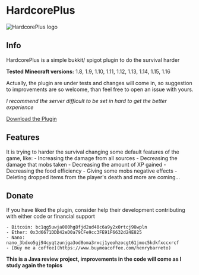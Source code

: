 # HardcorePlus

![HardcorePlus logo](https://i.imgur.com/uBYR4So.png?2)

## Info
HardcorePlus is a simple bukkit/ spigot plugin to do the survival harder

**Tested Minecraft versions:** 1.8, 1.9, 1.10, 1.11, 1.12, 1.13, 1.14, 1.15, 1.16

Actually, the plugin are under tests and changes will come in, so suggestion to improvements are so welcome, than feel 
free to open an issue with yours.

*I recommend the server difficult to be set in hard to get the better experience*

[Download the Plugin](https://github.com/henrybarreto/HardcorePlus/raw/master/out/artifacts/HardcorePlus_jar/HardcorePlus.jar)

## Features
It is trying to harder the survival changing some default features of the game, like:
    - Increasing the damage from all sources
    - Decreasing the damage that mobs taken
    - Decreasing the amount of XP gained
    - Decreasing the food efficiency
    - Giving some mobs negative effects
    - Deleting dropped items from the player's death
and more are coming...

## Donate

If you have liked the plugin, consider help their development contributing with either code or financial support

    - Bitcoin: bc1qg5uwja000hg8fjd2ud40c6a9y2x0rtcj98wpln
    - Ether: 0x3d6671DDD42eD0a79CFe9cc3FE91F6632d24E825
    - Nano: nano_3bdxo5gj94cyqtzunjga3od8oma3rxcj1yeohzocgt61jmoc5kdkfxccxrcf
    - [Buy me a coffee](https://www.buymeacoffee.com/henrybarreto)

**This is a Java review project, improvements in the code will come as I study again the topics**
